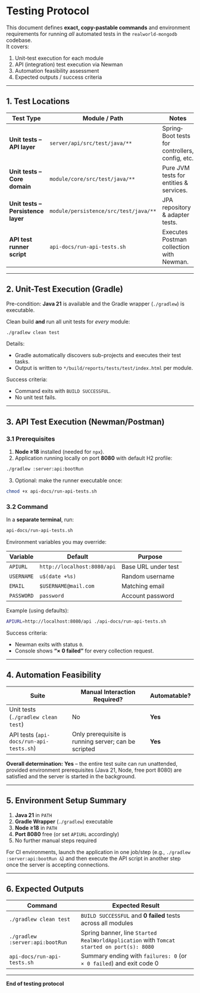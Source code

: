 # Testing Protocol

This document defines **exact, copy-pastable commands** and environment requirements for running *all* automated tests in the `realworld-mongodb` codebase.  
It covers:

1. Unit-test execution for each module  
2. API (integration) test execution via Newman  
3. Automation feasibility assessment  
4. Expected outputs / success criteria

---

## 1. Test Locations

| Test Type | Module / Path | Notes |
|-----------|---------------|-------|
| **Unit tests – API layer** | `server/api/src/test/java/**` | Spring‐Boot tests for controllers, config, etc. |
| **Unit tests – Core domain** | `module/core/src/test/java/**` | Pure JVM tests for entities & services. |
| **Unit tests – Persistence layer** | `module/persistence/src/test/java/**` | JPA repository & adapter tests. |
| **API test runner script** | `api-docs/run-api-tests.sh` | Executes Postman collection with Newman. |

---

## 2. Unit-Test Execution (Gradle)

Pre-condition: **Java 21** is available and the Gradle wrapper (`./gradlew`) is executable.

Clean build **and** run all unit tests for *every* module:

```bash
./gradlew clean test
```

Details:
* Gradle automatically discovers sub-projects and executes their test tasks.
* Output is written to `*/build/reports/tests/test/index.html` per module.

Success criteria:
* Command exits with `BUILD SUCCESSFUL`.
* No unit test fails.

---

## 3. API Test Execution (Newman/Postman)

### 3.1 Prerequisites

1. **Node ≥18** installed (needed for `npx`).
2. Application running locally on port **8080** with default H2 profile:

```bash
./gradlew :server:api:bootRun
```

3. Optional: make the runner executable once:

```bash
chmod +x api-docs/run-api-tests.sh
```

### 3.2 Command

In a **separate terminal**, run:

```bash
api-docs/run-api-tests.sh
```

Environment variables you may override:

| Variable | Default | Purpose |
|----------|---------|---------|
| `APIURL` | `http://localhost:8080/api` | Base URL under test |
| `USERNAME` | `u$(date +%s)` | Random username |
| `EMAIL` | `$USERNAME@mail.com` | Matching email |
| `PASSWORD` | `password` | Account password |

Example (using defaults):

```bash
APIURL=http://localhost:8080/api ./api-docs/run-api-tests.sh
```

Success criteria:
* Newman exits with status `0`.
* Console shows **“× 0 failed”** for every collection request.

---

## 4. Automation Feasibility

| Suite | Manual Interaction Required? | Automatable? |
|-------|------------------------------|--------------|
| Unit tests (`./gradlew clean test`) | No | **Yes** |
| API tests (`api-docs/run-api-tests.sh`) | Only prerequisite is running server; can be scripted | **Yes** |

**Overall determination:** **Yes** – the entire test suite can run unattended, provided environment prerequisites (Java 21, Node, free port 8080) are satisfied and the server is started in the background.

---

## 5. Environment Setup Summary

1. **Java 21** in `PATH`
2. **Gradle Wrapper** (`./gradlew`) executable
3. **Node ≥18** in `PATH`
4. **Port 8080** free (or set `APIURL` accordingly)
5. No further manual steps required

For CI environments, launch the application in one job/step (e.g., `./gradlew :server:api:bootRun &`) and then execute the API script in another step once the server is accepting connections.

---

## 6. Expected Outputs

| Command | Expected Result |
|---------|-----------------|
| `./gradlew clean test` | `BUILD SUCCESSFUL` and **0 failed** tests across all modules |
| `./gradlew :server:api:bootRun` | Spring banner, line `Started RealWorldApplication` with `Tomcat started on port(s): 8080` |
| `api-docs/run-api-tests.sh` | Summary ending with `failures: 0` (or `× 0 failed`) and exit code 0 |

---

**End of testing protocol**
